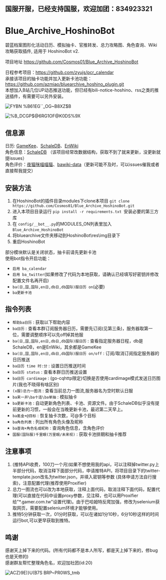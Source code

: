 ## 国服开服，已经支持国服，欢迎加团：834923321

# Blue_Archive_HoshinoBot
碧蓝档案图形化活动日历、模拟抽卡、官推转发、总力攻略图、角色查询、Wiki攻略获取插件, 适用于 HoshinoBot v2.  

项目地址 https://github.com/Cosmos01/Blue_Archive_HoshinoBot    
  

日程参考项目：https://github.com/zyujs/pcr_calendar  
承接该项目的抽卡功能并加入更新卡池功能：https://github.com/azmiao/bluearchive_hoshino_plugin.git  
本想加入B站几位UP动态推送功能，但已经有bili-notice-hoshino、rss之类的推送插件，有需要可以另外安装。

![FYBN %B61EG``_OG~B8XZ$B](https://user-images.githubusercontent.com/37209685/165712652-5b221387-f0cc-41c2-9b6c-9b6b76063ed5.PNG)     
  
![%B_DCGP$@6RG1OF@K0DS%9X](https://user-images.githubusercontent.com/37209685/189478012-e0bc9d86-cd12-44ad-8347-f7def6f773bc.png)

## 信息源
日历: [GameKee](https://ba.gamekee.com/)、[SchaleDB](https://lonqie.github.io/SchaleDB/)、[EnWiki](https://bluearchive.wiki/wiki/Main_Page)  
角色信息：[SchaleDB](https://lonqie.github.io/SchaleDB/) （该项目经常改数据结构，获取不到了就来更新，没更新就提issues）  
角色评价：[夜猫咪喵喵猫](https://space.bilibili.com/425535005)、[bawiki-data](https://github.com/lgc-NB2Dev/bawiki-data)（更新可能不及时，可以issues催我或者直接帮我提交）

## 安装方法

1. 在HoshinoBot的插件目录modules下clone本项目 `git clone https://github.com/Cosmos01/Blue_Archive_HoshinoBot.git`
2. 进入本项目目录运行 `pip install -r requirements.txt `安装必要的第三方库
3. 在 `config/__bot__.py`的MODULES_ON列表里加入 `Blue_Archive_HoshinoBot`
4. 将bluearchive文件夹移动到HoshinoBot\res\img目录下
5. 重启HoshinoBot

部分模块默认是关闭状态，抽卡前请先更新卡池  
使用bot指令开启功能：  
- `启用 ba_calendar`
- `启用 ba_twitter`(如果修改了代码为本地获取，请确认已经填写好密钥并修改配置文件名再开启)  
- `ba(日,国,国际,en日,db日,db国际)服日历 on`(必要)
- `ba更新卡池` 


## 指令列表
- `帮助ba日历` : 获取以下帮助内容
- `ba日历` : 查看本群订阅服务器日历，需要先订阅(见第三条)，服务器取第一位，需要调整顺序可以先off掉其他服
- `ba(日,国,国际,en日,db日,db国际)服日历` : 查看指定服务器日程，db是SchaleDB，en是EnWiki，其余都是GameKee
- `ba(日,国,国际,en日,db日,db国际)服日历 on/off` : 订阅/取消订阅指定服务器的日历推送
- `ba日历 time 时:分` : 设置日历推送时间
- `ba日历 status` : 查看本群日历推送设置
- `ba日历 cardimage` : (go-cqhttp限定)切换是否使用cardimage模式发送日历图片(我也不晓得有啥区别)
- `(x服)总力一图流` : 查看当前总力一图流,服务器名为空时默认日服
- `ba来一井\ba十连\ba单抽` : 模拟抽卡
- `ba更新卡池` : 自动更新角色列表、卡池、资源文件。由于SchaleDB似乎没有提前更新的习惯，一般会在当晚更新卡池，最迟第二天早上。
- `ba氪金+@目标` : 恢复抽卡次数，可@多个目标
- `ba角色列表` : 列出所有角色头像及昵称
- `ba查询+角色名或昵称` : 查询角色信息，含角色评价
- `国服(国际服)千里眼(万里眼/未来视)` : 获取卡池排期和抽卡推荐  

## 注意事项  
1. (推特API收费，100刀一个月)如果不想使用我的api，可以注释掉twitter.py上半部分代码，取消注释下面部分代码，申请推特API，将项目目录下的twitter-template.json改名为twitter.json，并填入密钥等参数 (具体申请方法自行搜索)，注意配置代理(推荐使用Proxifier)
2. 总力一图流也可以改为本地获取，注释上面代码，取消注释下面代码，配置代理(可以直接在代码中设置proxy参数，见注释，也可以用Proxifier给"*.gamer.com.tw"设置代理)。由于巴哈姆特反爬加强，修改为selenium获取网页，需要配置selenium环境才能够使用。
3. 推特5分钟获取一次，01分时获取，可以在诸如1分10秒，6分10秒这样的时间运行bot,可以更早获取到推特。

## 鸣谢
感谢天上掉下来的代码。(所有代码都不是本人所写，都是天上掉下来的，修bug也是天修的)    
感谢群友帮忙整理角色名，欢迎加社团(id:20)

![ACZ}9E)}U(B7S BRP~PR0WS_tmb](https://github.com/Cosmos01/Blue_Archive_HoshinoBot/assets/37209685/04df42f4-c77c-4e81-ab53-a3edc878bc27)

